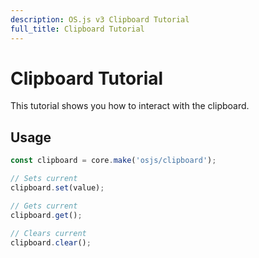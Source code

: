 ```yaml
---
description: OS.js v3 Clipboard Tutorial
full_title: Clipboard Tutorial
---
```


# Clipboard Tutorial

This tutorial shows you how to interact with the clipboard.

## Usage

```javascript
const clipboard = core.make('osjs/clipboard');

// Sets current
clipboard.set(value);

// Gets current
clipboard.get();

// Clears current
clipboard.clear();
```
